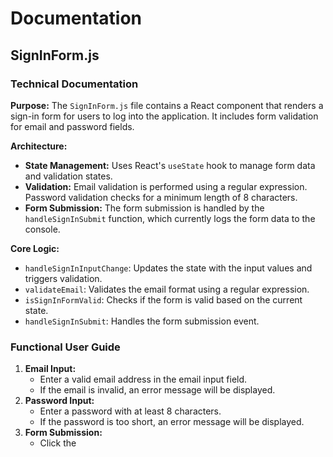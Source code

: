 # Documentation

## SignInForm.js

### Technical Documentation

**Purpose:**
The `SignInForm.js` file contains a React component that renders a sign-in form for users to log into the application. It includes form validation for email and password fields.

**Architecture:**
- **State Management:** Uses React's `useState` hook to manage form data and validation states.
- **Validation:** Email validation is performed using a regular expression. Password validation checks for a minimum length of 8 characters.
- **Form Submission:** The form submission is handled by the `handleSignInSubmit` function, which currently logs the form data to the console.

**Core Logic:**
- `handleSignInInputChange`: Updates the state with the input values and triggers validation.
- `validateEmail`: Validates the email format using a regular expression.
- `isSignInFormValid`: Checks if the form is valid based on the current state.
- `handleSignInSubmit`: Handles the form submission event.

### Functional User Guide

1. **Email Input:**
   - Enter a valid email address in the email input field.
   - If the email is invalid, an error message will be displayed.
2. **Password Input:**
   - Enter a password with at least 8 characters.
   - If the password is too short, an error message will be displayed.
3. **Form Submission:**
   - Click the 